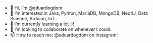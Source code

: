 - 👋 Hi, I’m @eduardogdom
- 👀 I’m interested in Java, Pyhton, MariaDB, MongoDB, Neo4J, Data Science, Arduino, IoT...
- 🌱 I’m currently learning a lot :)!
- 💞️ I’m looking to collaborate on whenever I could.
- 📫 How to reach me: @eduardogdom on Instagram!

<!---
eduardogdom/eduardogdom is a ✨ special ✨ repository because its `README.md` (this file) appears on your GitHub profile.
You can click the Preview link to take a look at your changes.
--->
